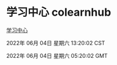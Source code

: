 # 学习中心 colearnhub
[学习中心](http://59.174.27.195:56308/colearnhub/)

2022年 06月 04日 星期六 13:20:02 CST

2022年 06月 04日 星期六 05:20:02 GMT
